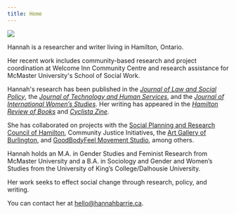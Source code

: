 ```yaml
---
title: Home
---
```

<img src="/assets/photo.jpg" class="w-full max-w-xs mx-auto pb-4" />

Hannah is a researcher and writer living in Hamilton, Ontario.

Her recent work includes community-based research and project coordination at Welcome Inn Community Centre and research assistance for McMaster University's School of Social Work.

Hannah's research has been published in the *[Journal of Law and Social Policy](https://digitalcommons.osgoode.yorku.ca/jlsp/vol33/iss1/4/)*, the *[Journal of Technology and Human Services](https://www.tandfonline.com/doi/full/10.1080/15228835.2021.1962477)*, and the *[Journal of International Women’s Studies](https://vc.bridgew.edu/jiws/vol21/iss7/9/)*. Her writing has appeared in the *[Hamilton Review of Books](http://hamiltonreviewofbooks.com/blog/2021/05/19/art-as-connection-in-the-keeping-six-quarterly)* and *[Cyclista Zine](https://www.cyclistazine.com/shop/p/emodiy-disruption-cyclista-zine-issue-5)*. 

She has collaborated on projects with the [Social Planning and Research Council of Hamilton](http://www.sprc.hamilton.on.ca/2016/09/hamilton-social-landscape/), Community Justice Initiatives, the [Art Gallery of Burlington](https://agb.life/visit/exhibitions/the-gender-conspiracy), and [GoodBodyFeel Movement Studio](https://www.goodbodyfeel.com/shop/gender-education-guide), among others.

Hannah holds an M.A. in Gender Studies and Feminist Research from McMaster University and a B.A. in Sociology and Gender and Women’s Studies from the University of King’s College/Dalhousie University.

Her work seeks to effect social change through research, policy, and writing. 

You can contact her at <a href="mailto:&#104;&#x65;&#x6c;l&#x6f;&#x40;&#x68;&#97;n&#x6e;a&#104;&#98;&#x61;&#x72;&#114;&#x69;e&#x2e;&#x63;&#97;">&#104;&#x65;&#x6c;l&#x6f;&#x40;&#x68;&#97;n&#x6e;a&#104;&#98;&#x61;&#x72;&#114;&#x69;e&#x2e;&#x63;&#97;</a>.